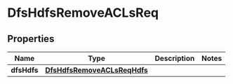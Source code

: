# DfsHdfsRemoveACLsReq

## Properties
Name | Type | Description | Notes
------------ | ------------- | ------------- | -------------
**dfsHdfs** | [**DfsHdfsRemoveACLsReqHdfs**](DfsHdfsRemoveACLsReqHdfs.md) |  | 
